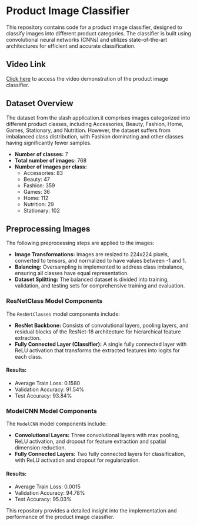 # Product Image Classifier

This repository contains code for a product image classifier, designed to classify images into different product categories. The classifier is built using convolutional neural networks (CNNs) and utilizes state-of-the-art architectures for efficient and accurate classification.

## Video Link
[Click here](https://drive.google.com/drive/folders/1FwWs762yBDSiOpYcYrLJSlPXXQXIQjyR?usp=sharing) to access the video demonstration of the product image classifier.

## Dataset Overview
The dataset from the slash application.it comprises images categorized into different product classes, including Accessories, Beauty, Fashion, Home, Games, Stationary, and Nutrition. However, the dataset suffers from imbalanced class distribution, with Fashion dominating and other classes having significantly fewer samples.
- **Number of classes:** 7
- **Total number of images:** 768
- **Number of images per class:**
  - Accessories: 83
  - Beauty: 47
  - Fashion: 359
  - Games: 36
  - Home: 112
  - Nutrition: 29
  - Stationary: 102


## Preprocessing Images
The following preprocessing steps are applied to the images:
- **Image Transformations:** Images are resized to 224x224 pixels, converted to tensors, and normalized to have values between -1 and 1.
- **Balancing:** Oversampling is implemented to address class imbalance, ensuring all classes have equal representation.
- **Dataset Splitting:** The balanced dataset is divided into training, validation, and testing sets for comprehensive training and evaluation.

### ResNetClass Model Components
The `ResNetClasses` model components include:
- **ResNet Backbone:** Consists of convolutional layers, pooling layers, and residual blocks of the ResNet-18 architecture for hierarchical feature extraction.
- **Fully Connected Layer (Classifier):** A single fully connected layer with ReLU activation that transforms the extracted features into logits for each class.

#### Results:
- Average Train Loss: 0.1580
- Validation Accuracy: 91.54%
- Test Accuracy: 93.84%

### ModelCNN Model Components
The `ModelCNN` model components include:
- **Convolutional Layers:** Three convolutional layers with max pooling, ReLU activation, and dropout for feature extraction and spatial dimension reduction.
- **Fully Connected Layers:** Two fully connected layers for classification, with ReLU activation and dropout for regularization.

#### Results:
- Average Train Loss: 0.0015
- Validation Accuracy: 94.78%
- Test Accuracy: 95.03%

This repository provides a detailed insight into the implementation and performance of the product image classifier.
